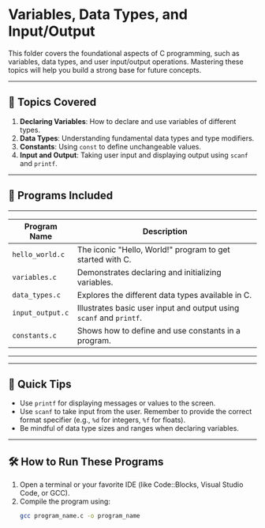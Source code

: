 # **Variables, Data Types, and Input/Output**

This folder covers the foundational aspects of C programming, such as variables, data types, and user input/output operations. Mastering these topics will help you build a strong base for future concepts.

---

## 🚀 **Topics Covered**
1. **Declaring Variables**: How to declare and use variables of different types.
2. **Data Types**: Understanding fundamental data types and type modifiers.
3. **Constants**: Using `const` to define unchangeable values.
4. **Input and Output**: Taking user input and displaying output using `scanf` and `printf`.

---

## 📂 **Programs Included**
 _____________________________________________________________________________________________
| Program Name       | Description                                                            |
|--------------------|------------------------------------------------------------------------|
| `hello_world.c`    | The iconic "Hello, World!" program to get started with C.              |
| `variables.c`      | Demonstrates declaring and initializing variables.                     |
| `data_types.c`     | Explores the different data types available in C.                      |
| `input_output.c`   | Illustrates basic user input and output using `scanf` and `printf`.    |
| `constants.c`      | Shows how to define and use constants in a program.                    |
-----------------------------------------------------------------------------------------------
---

## 🌟 **Quick Tips**
- Use `printf` for displaying messages or values to the screen.
- Use `scanf` to take input from the user. Remember to provide the correct format specifier (e.g., `%d` for integers, `%f` for floats).
- Be mindful of data type sizes and ranges when declaring variables.

---

## 🛠 **How to Run These Programs**
1. Open a terminal or your favorite IDE (like Code::Blocks, Visual Studio Code, or GCC).
2. Compile the program using:
   ```bash
   gcc program_name.c -o program_name
   ```